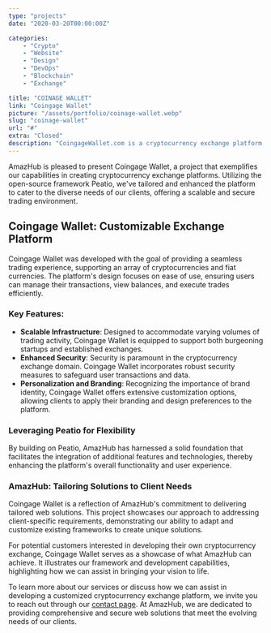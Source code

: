 ```yaml
---
type: "projects"
date: "2020-03-20T00:00:00Z"

categories: 
    - "Crypto"
    - "Website"
    - "Design"
    - "DevOps"
    - "Blockchain"
    - "Exchange"

title: "COINAGE WALLET"
link: "Coingage Wallet"
picture: "/assets/portfolio/coinage-wallet.webp"
slug: "coinage-wallet"
url: "#"
extra: "Closed"
description: "CoingageWallet.com is a cryptocurrency exchange platform created by AmazHub to showcase their framework and capabilities. The platform can be customized and branded for potential customers who are interested in launching their own cryptocurrency exchange."
---
```

AmazHub is pleased to present Coingage Wallet, a project that exemplifies our capabilities in creating cryptocurrency exchange platforms. Utilizing the open-source framework Peatio, we've tailored and enhanced the platform to cater to the diverse needs of our clients, offering a scalable and secure trading environment.

## Coingage Wallet: Customizable Exchange Platform
Coingage Wallet was developed with the goal of providing a seamless trading experience, supporting an array of cryptocurrencies and fiat currencies. The platform's design focuses on ease of use, ensuring users can manage their transactions, view balances, and execute trades efficiently.

### Key Features:
- **Scalable Infrastructure**: Designed to accommodate varying volumes of trading activity, Coingage Wallet is equipped to support both burgeoning startups and established exchanges.
- **Enhanced Security**: Security is paramount in the cryptocurrency exchange domain. Coingage Wallet incorporates robust security measures to safeguard user transactions and data.
- **Personalization and Branding**: Recognizing the importance of brand identity, Coingage Wallet offers extensive customization options, allowing clients to apply their branding and design preferences to the platform.

### Leveraging Peatio for Flexibility
By building on Peatio, AmazHub has harnessed a solid foundation that facilitates the integration of additional features and technologies, thereby enhancing the platform's overall functionality and user experience.

### AmazHub: Tailoring Solutions to Client Needs
Coingage Wallet is a reflection of AmazHub's commitment to delivering tailored web solutions. This project showcases our approach to addressing client-specific requirements, demonstrating our ability to adapt and customize existing frameworks to create unique solutions.

For potential customers interested in developing their own cryptocurrency exchange, Coingage Wallet serves as a showcase of what AmazHub can achieve. It illustrates our framework and development capabilities, highlighting how we can assist in bringing your vision to life.

To learn more about our services or discuss how we can assist in developing a customized cryptocurrency exchange platform, we invite you to reach out through our [contact page](https://amazhub.net/contact-us). At AmazHub, we are dedicated to providing comprehensive and secure web solutions that meet the evolving needs of our clients.